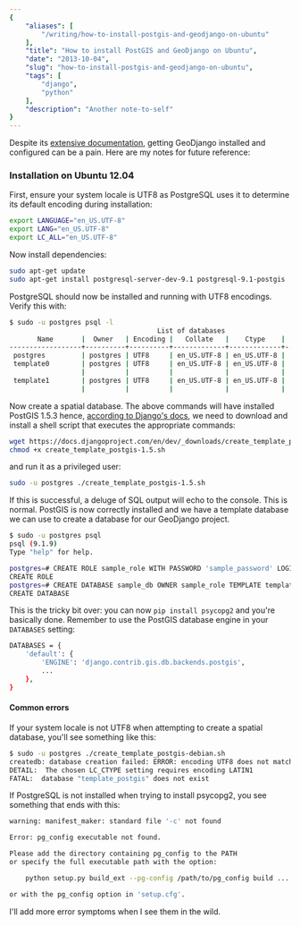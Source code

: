 ```yaml
---
{
    "aliases": [
        "/writing/how-to-install-postgis-and-geodjango-on-ubuntu"
    ],
    "title": "How to install PostGIS and GeoDjango on Ubuntu",
    "date": "2013-10-04",
    "slug": "how-to-install-postgis-and-geodjango-on-ubuntu",
    "tags": [
        "django",
        "python"
    ],
    "description": "Another note-to-self"
}
---
```



Despite its [extensive
documentation](https://docs.djangoproject.com/en/dev/ref/contrib/gis/install/),
getting GeoDjango installed and configured can be a pain. Here are my
notes for future reference:

### Installation on Ubuntu 12.04

First, ensure your system locale is UTF8 as PostgreSQL uses it to
determine its default encoding during installation:

``` bash
export LANGUAGE="en_US.UTF-8"
export LANG="en_US.UTF-8"
export LC_ALL="en_US.UTF-8"
```

Now install dependencies:

``` bash
sudo apt-get update
sudo apt-get install postgresql-server-dev-9.1 postgresql-9.1-postgis 
```

PostgreSQL should now be installed and running with UTF8 encodings.
Verify this with:

``` bash
$ sudo -u postgres psql -l    
                                     List of databases
       Name       |  Owner   | Encoding |   Collate   |    Ctype    |
------------------+----------+----------+-------------+-------------+-...
 postgres         | postgres | UTF8     | en_US.UTF-8 | en_US.UTF-8 |
 template0        | postgres | UTF8     | en_US.UTF-8 | en_US.UTF-8 |
                  |          |          |             |             |
 template1        | postgres | UTF8     | en_US.UTF-8 | en_US.UTF-8 |
                  |          |          |             |             |
```

Now create a spatial database. The above commands will have installed
PostGIS 1.5.3 hence, [according to Django's
docs](https://docs.djangoproject.com/en/dev/ref/contrib/gis/install/postgis/#creating-a-spatial-database-template-for-earlier-versions),
we need to download and install a shell script that executes the
appropriate commands:

``` bash
wget https://docs.djangoproject.com/en/dev/_downloads/create_template_postgis-1.5.sh
chmod +x create_template_postgis-1.5.sh
```

and run it as a privileged user:

``` bash
sudo -u postgres ./create_template_postgis-1.5.sh
```

If this is successful, a deluge of SQL output will echo to the console.
This is normal. PostGIS is now correctly installed and we have a
template database we can use to create a database for our GeoDjango
project.

``` bash
$ sudo -u postgres psql
psql (9.1.9)
Type "help" for help.

postgres=# CREATE ROLE sample_role WITH PASSWORD 'sample_password' LOGIN;
CREATE ROLE
postgres=# CREATE DATABASE sample_db OWNER sample_role TEMPLATE template_postgis;
CREATE DATABASE
```

This is the tricky bit over: you can now `pip install psycopg2` and
you're basically done. Remember to use the PostGIS database engine in
your `DATABASES` setting:

``` bash
DATABASES = {
    'default': {
        'ENGINE': 'django.contrib.gis.db.backends.postgis',
        ...
    },
}
```

#### Common errors

If your system locale is not UTF8 when attempting to create a spatial
database, you'll see something like this:

``` bash
$ sudo -u postgres ./create_template_postgis-debian.sh
createdb: database creation failed: ERROR: encoding UTF8 does not match locale en_US
DETAIL:  The chosen LC_CTYPE setting requires encoding LATIN1 
FATAL:  database "template_postgis" does not exist
```

If PostgreSQL is not installed when trying to install psycopg2, you see
something that ends with this:

``` bash
warning: manifest_maker: standard file '-c' not found

Error: pg_config executable not found.

Please add the directory containing pg_config to the PATH
or specify the full executable path with the option:

    python setup.py build_ext --pg-config /path/to/pg_config build ...

or with the pg_config option in 'setup.cfg'.
```

I'll add more error symptoms when I see them in the wild.
